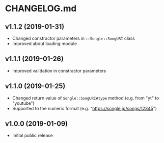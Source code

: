 # CHANGELOG.md

## v1.1.2 (2019-01-31)
- Changed constractor parameters in `::Songle::SongURI` class
- Improved about loading module

## v1.1.1 (2019-01-26)
- Improved validation in constractor parameters

## v1.1.0 (2019-01-25)
- Changed return value of `Songle::SongURI#type` method (e.g. from "yt" to "youtube")
- Supported to the numeric format (e.g. "https://songle.jp/songs/12345")

## v1.0.0 (2019-01-09)
- Initial public release
